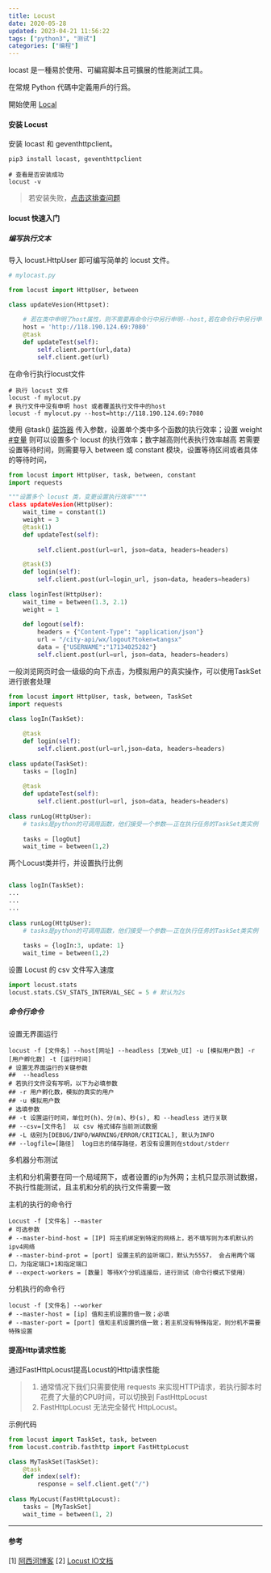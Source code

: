 ```yaml
---
title: Locust
date: 2020-05-28
updated: 2023-04-21 11:56:22
tags: ["python3", "测试"]
categories: ["编程"]
---
```


locast 是一種易於使用、可編寫脚本且可擴展的性能測試工具。

在常規 Python 代碼中定義用戶的行爲。

開始使用 [Local](https://locust.io/)
<!--more-->


#### 安装 Locust

安装 locast 和 geventhttpclient。
```
pip3 install locast, geventhttpclient

# 查看是否安装成功
locust -v
```

>若安装失败，[点击这排查问题](https://github.com/locustio/locust/wiki/Installation)

#### locust 快速入门

##### 编写执行文本

导入 locust.HttpUser 即可编写简单的 locust 文件。

```python
# mylocast.py

from locust import HttpUser, between

class updateVesion(Httpset):
  
    # 若在类中申明了host属性，则不需要再命令行中另行申明--host,若在命令行中另行申明了-host，则不再使用该host属性
    host = 'http://118.190.124.69:7080'
    @task
    def updateTest(self):
        self.client.port(url,data)
        self.client.get(url)
```

在命令行执行locust文件

```
# 执行 locust 文件
locust -f mylocut.py
# 执行文件中没有申明 host 或者覆盖执行文件中的host
locust -f mylocut.py --host=http://118.190.124.69:7080
```

使用 @task() [装饰器](https://docs.python.org/zh-cn/3/library/typing.html#functions-and-decorators) 传入参数，设置单个类中多个函数的执行效率；设置 weight [#变量](/tags/变量) 则可以设置多个 locust 的执行效率；数字越高则代表执行效率越高
若需要设置等待时间，则需要导入  between 或  constant 模块，设置等待区间或者具体的等待时间， 

```python
from locust import HttpUser, task, between, constant
import requests

"""设置多个 locust 类，变更设置执行效率""""
class updateVesion(HttpUser):
    wait_time = constant(1)
    weight = 3
    @task(1)
    def updateTest(self):
        
        self.client.post(url=url, json=data, headers=headers)

	@task(3)
    def login(self):
        self.client.post(url=login_url, json=data, headers=headers)
		
class loginTest(HttpUser):
    wait_time = between(1.3, 2.1)
    weight = 1
	
    def logout(self):
        headers = {"Content-Type": "application/json"}
        url = "/city-api/wx/logout?token=tangsx"
        data = {"USERNAME":"17134025282"}
     	self.client.post(url=url, json=data, headers=headers)
```

一般浏览网页时会一级级的向下点击，为模拟用户的真实操作，可以使用TaskSet 进行嵌套处理

```python
from locust import HttpUser, task, between, TaskSet
import requests

class logIn(TaskSet):
    
    @task
    def login(self):
        self.client.post(url=url,json=data, headers=headers)
		
class update(TaskSet):
    tasks = [logIn]
    
    @task
    def updateTest(self):
        self.client.post(url=url, json=data, headers=headers)
        
class runLog(HttpUser):
    # tasks是python的可调用函数，他们接受一个参数——正在执行任务的TaskSet类实例
    
    tasks = [logOut]
    wait_time = between(1,2)
```

两个Locust类并行，并设置执行比例

```python

class logIn(TaskSet):
...
...
...
        
class runLog(HttpUser):
    # tasks是python的可调用函数，他们接受一个参数——正在执行任务的TaskSet类实例
    
    tasks = {logIn:3, update: 1}
    wait_time = between(1,2)
```

设置 Locust 的 csv 文件写入速度

```python
import locust.stats
locust.stats.CSV_STATS_INTERVAL_SEC = 5 # 默认为2s
```

##### 命令行命令

设置无界面运行

```shell
locust -f [文件名] --host[网址] --headless [无Web_UI] -u [模拟用户数] -r [用户孵化数] -t [运行时间]
# 设置无界面运行的关键参数
##  --headless
# 若执行文件没有写明，以下为必填参数
## -r 用户孵化数，模拟的真实的用户
## -u 模拟用户数
# 选填参数
## -t 设置运行时间，单位时(h)、分(m)、秒(s), 和 --headless 进行关联
## --csv=[文件名]  以 csv 格式储存当前测试数据
## -L 级别为[DEBUG/INFO/WARNING/ERROR/CRITICAL], 默认为INFO
## --logfile=[路径]  log日志的储存路径，若没有设置则在stdout/stderr

```


多机器分布测试

主机和分机需要在同一个局域网下，或者设置的ip为外网；主机只显示测试数据，不执行性能测试，且主机和分机的执行文件需要一致

主机的执行的命令行

```shell
Locust -f [文件名] --master
# 可选参数
# --master-bind-host = [IP] 将主机绑定到特定的网络上，若不填写则为本机默认的ipv4网络
# --master-bind-prot = [port] 设置主机的监听端口，默认为5557， 会占用两个端口，为指定端口+1和指定端口
# --expect-workers = [数量] 等待X个分机连接后，进行测试（命令行模式下使用）
```

 分机执行的命令行

```shell
locust -f [文件名] --worker
# --master-host = [ip] 值和主机设置的值一致；必填
# --master-port = [port] 值和主机设置的值一致；若主机没有特殊指定，则分机不需要特殊设置
```

#### 提高Http请求性能

通过FastHttpLocust提高Locust的Http请求性能

>1. 通常情况下我们只需要使用 requests 来实现HTTP请求，若执行脚本时花费了大量的CPU时间，可以切换到 FastHttpLocust
>2. FastHttpLocust 无法完全替代 HttpLocust。

示例代码

```python
from locust import TaskSet, task, between
from locust.contrib.fasthttp import FastHttpLocust

class MyTaskSet(TaskSet):
    @task
    def index(self):
        response = self.client.get("/")
    
class MyLocust(FastHttpLocust):
    tasks = [MyTaskSet]
    wait_time = between(1, 2)
```

---
#### 参考

[1] [阿西河博客](https://www.axihe.com/tools/locust/home.html)
[2] [Locust IO文档](https://docs.locust.io/)

